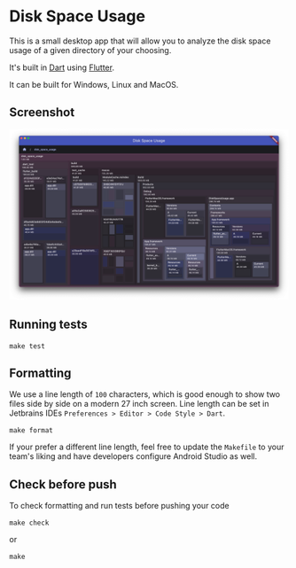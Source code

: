 # Disk Space Usage

This is a small desktop app that will allow you to analyze
the disk space usage of a given directory of your choosing.

It's built in [Dart](https://dart.dev) using [Flutter](https://flutter.dev/).

It can be built for Windows, Linux and MacOS.

## Screenshot

![Screenshot](docs/screenshot.png)

## Running tests

```
make test
```

## Formatting

We use a line length of `100` characters, which is good enough to show two files side by side on a modern 27 inch
screen.
Line length can be set in Jetbrains IDEs `Preferences > Editor > Code Style > Dart`.

```
make format
```

If your prefer a different line length, feel free to update the `Makefile` to your team's liking
and have developers configure Android Studio as well.

## Check before push

To check formatting and run tests before pushing your code

```
make check
```

or

```
make
```
